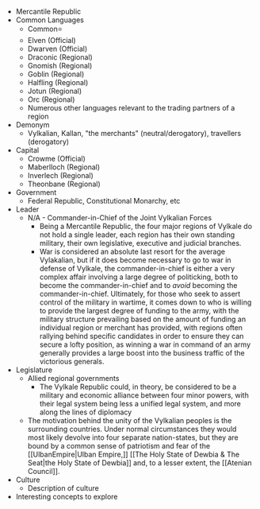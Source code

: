 - Mercantile Republic
- Common Languages
	- Common⭐
	- Elven (Official)
	- Dwarven (Official)
	- Draconic (Regional)
	- Gnomish (Regional)
	- Goblin (Regional)
	- Halfling (Regional)
	- Jotun (Regional)
	- Orc (Regional)
	- Numerous other languages relevant to the trading partners of a region
- Demonym
	- Vylkalian, Kallan, "the merchants" (neutral/derogatory), travellers (derogatory)
- Capital
	- Crowme (Official)
	- Maberlloch (Regional)
	- Inverlech (Regional)
	- Theonbane (Regional)
- Government
	- Federal Republic, Constitutional Monarchy, etc
- Leader
	- N/A - Commander-in-Chief of the Joint Vylkalian Forces
		- Being a Mercantile Republic, the four major regions of Vylkale do not hold a single leader, each region has their own standing military, their own legislative, executive and judicial branches.
		- War is considered an absolute last resort for the average Vylakalian, but if it does become necessary to go to war in defense of Vylkale, the commander-in-chief is either a very complex affair involving a large degree of politicking, both to become the commander-in-chief and to *avoid* becoming the commander-in-chief.
		  Ultimately, for those who seek to assert control of the military in wartime, it comes down to who is willing to provide the largest degree of funding to the army, with the military structure prevailing based on the amount of funding an individual region or merchant has provided, with regions often rallying behind specific candidates in order to ensure they can secure a lofty position, as winning a war in command of an army generally provides a large boost into the business traffic of the victorious generals.
- Legislature
	- Allied regional governments
		- The Vylkale Republic could, in theory, be considered to be a military and economic alliance between four minor powers, with their legal system being less a unified legal system, and more along the lines of diplomacy
	- The motivation behind the unity of the Vylkalian peoples is the surrounding countries.
	  Under normal circumstances they would most likely devolve into four separate nation-states, but they are bound by a common sense of patriotism and fear of the [[UlbanEmpire|Ulban Empire,]] [[The Holy State of Dewbia & The Seat|the Holy State of Dewbia]] and, to a lesser extent, the [[Atenian Council]].
- Culture
	- Description of culture
- Interesting concepts to explore